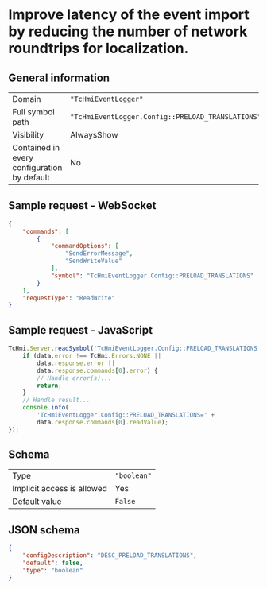 # Improve latency of the event import by reducing the number of network roundtrips for localization.

## General information

|  |  |
| - | - |
| Domain | `"TcHmiEventLogger"` |
| Full symbol path | `"TcHmiEventLogger.Config::PRELOAD_TRANSLATIONS"` |
| Visibility | AlwaysShow |
| Contained in every configuration by default | No |

## Sample request - WebSocket

```json
{
    "commands": [
        {
            "commandOptions": [
                "SendErrorMessage",
                "SendWriteValue"
            ],
            "symbol": "TcHmiEventLogger.Config::PRELOAD_TRANSLATIONS"
        }
    ],
    "requestType": "ReadWrite"
}
```

## Sample request - JavaScript

```javascript
TcHmi.Server.readSymbol('TcHmiEventLogger.Config::PRELOAD_TRANSLATIONS', data => {
    if (data.error !== TcHmi.Errors.NONE ||
        data.response.error ||
        data.response.commands[0].error) {
        // Handle error(s)...
        return;
    }
    // Handle result...
    console.info(
        'TcHmiEventLogger.Config::PRELOAD_TRANSLATIONS=' +
        data.response.commands[0].readValue);
});
```

## Schema

|  |  |
| - | - |
| Type | `"boolean"` |
| Implicit access is allowed | Yes |
| Default value | `False` |

## JSON schema

```json
{
    "configDescription": "DESC_PRELOAD_TRANSLATIONS",
    "default": false,
    "type": "boolean"
}
```
